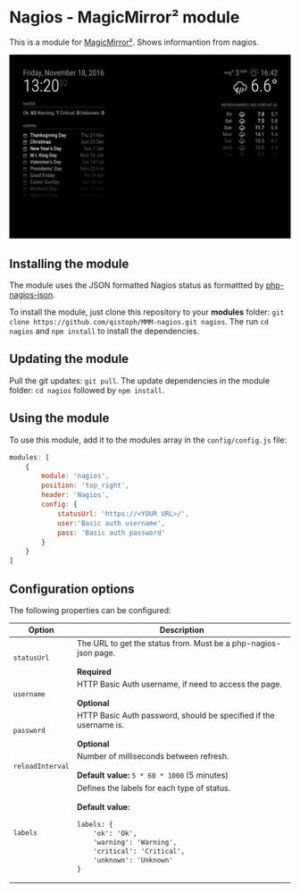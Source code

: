# Nagios - MagicMirror² module

This is a module for [MagicMirror²](https://github.com/MichMich/MagicMirror). Shows informantion from nagios.

![Example Visualization](.previews/nagios.png)

## Installing the module

The module uses the JSON formatted Nagios status as formattted by [php-nagios-json](https://github.com/lizell/php-nagios-json).

To install the module, just clone this repository to your __modules__ folder: `git clone https://github.com/qistoph/MMM-nagios.git nagios`.
The run `cd nagios` and `npm install` to install the dependencies.

## Updating the module

Pull the git updates: `git pull`.
The update dependencies in the module folder: `cd nagios` followed by `npm install`.

## Using the module

To use this module, add it to the modules array in the `config/config.js` file:
```javascript
modules: [
	{
		module: 'nagios',
		position: 'top_right',
		header: 'Nagios',
		config: {
			statusUrl: 'https://<YOUR URL>/',
			user:'Basic auth username',
			pass: 'Basic auth password'
		}
	}
]
```

## Configuration options

The following properties can be configured:

<table width="100%">
	<thead>
		<tr>
			<th>Option</th>
			<th width="100%">Description</th>
		</tr>
	</thead>
	<tbody>
		<tr>
			<td><code>statusUrl</code></td>
			<td>The URL to get the status from. Must be a php-nagios-json page.<br>
			<br><b>Required</b></td>
		</tr>
		<tr>
			<td><code>username</code></td>
			<td>HTTP Basic Auth username, if need to access the page.<br>
			<br><b>Optional</b></td>
		</tr>
		<tr>
			<td><code>password</code></td>
			<td>HTTP Basic Auth password, should be specified if the username is.<br>
			<br><b>Optional</b></td>
		</tr>
		<tr>
			<td><code>reloadInterval</code></td>
			<td>Number of milliseconds between refresh.<br>
			<br><b>Default value:</b> <code>5 * 60 * 1000</code> (5 minutes)</td>
		</tr>
		<tr>
			<td><code>labels</code></td>
			<td>Defines the labels for each type of status.<br>
			<br><b>Default value:</b><br><pre><code>labels: {
	'ok': 'Ok',
	'warning': 'Warning',
	'critical': 'Critical',
	'unknown': 'Unknown'
}</pre></code>
			</td>
		</tr>
	</tbody>
</table>
